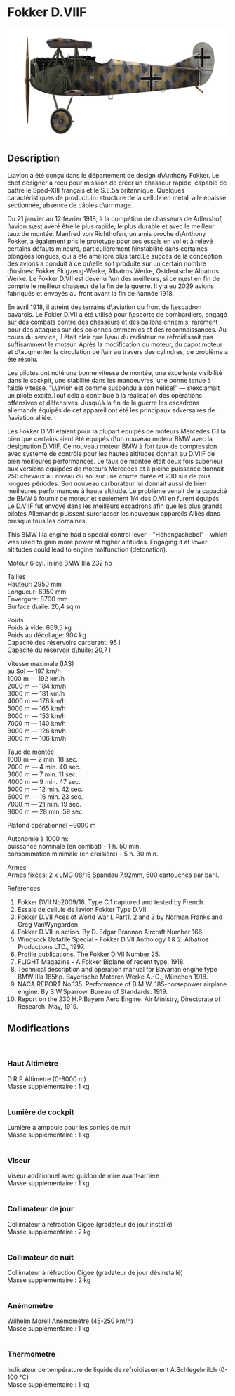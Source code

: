 # Fokker D.VIIF  
  
![fokkerd7f](../images/fokkerd7f.png)  
  
## Description  
  
L\avion a été conçu dans le département de design d\Anthony Fokker. Le chef designer a reçu pour missiion de créer un chasseur rapide, capable de battre le Spad-XIII français et le S.E.5a britannique. Quelques caractéristiques de productuin: structure de la cellule en métal, aile épaisse sectionnée, absence de câbles d\arrimage.  
  
Du 21 janvier au 12 février 1918, à la compétion de chasseurs de Adlershof, l\avion s\est avéré être le plus rapide, le plus durable et avec le meilleur taux de montée. Manfred von Richthofen, un amis proche d\Anthony Fokker, a également pris le prototype pour ses essais en vol et à relevé certains défauts mineurs, particulièrement l\instabilité dans certaines plongées longues, qui a été amélioré plus tard.Le succès de la conception des avions a conduit à ce qu\elle soit produite sur un certain nombre d\usines: Fokker Flugzeug-Werke, Albatros Werke, Ostdeutsche Albatros Werke. Le Fokker D.VII est devenu l\un des meilleurs, si ce n\est en fin de compte le meilleur chasseur de la fin de la guerre. Il y a eu 2029 avions fabriqués et envoyés au front avant la fin de l\année 1918.  
  
En avril 1918, il atteint des terrains d\aviation du front de l\escadron bavarois. Le Fokler D.VII a été utilisé pour l\escorte de bombardiers, engagé sur des combats contre des chasseurs et des ballons ennemis, rarement pour des attaques sur des colonnes emmemies et des reconnaissances. Au cours du service, il était clair que l\eau du radiateur ne refroidissait pas suffisamment le moteur. Après la modification du moteur, du capot moteur et d\augmenter la circulation de l\air au travers des cylindres, ce problème a été résolu.  
  
Les pilotes ont noté une bonne vitesse de montée, une excellente visibilité dans le cockpit, une stabilité dans les manoeuvres, une bonne tenue à faible vitesse. “L\avion est comme suspendu à son hélice!” — s\exclamait un pilote excité.Tout cela a contribué à la réalisation des opérations offensives et défensives. Jusqu\à la fin de la guerre les escadrons allemands équipés de cet appareil ont été les principaux adversaires de l\aviation alliée.  
  
Les Fokker D.VII étaient pour la plupart équipés de moteurs Mercedes D.IIIa bien que certains aient été équipés d\un nouveau moteur BMW avec la désignation D.VIIF. Ce nouveau moteur BMW à fort taux de compression avec système de contrôle pour les hautes altitudes donnait au D.VIIF de bien meilleures performances. Le taux de montée était deux fois supérieur aux versions équipées de moteurs Mercedes et à pleine puissance donnait 250 chevaux au niveau du sol sur une courte durée et 230 sur de plus longues périodes. Son nouveau carburateur lui donnait aussi de bien meilleures performances à haute altitude. Le problème venait de la capacité de BMW à fournir ce moteur et seulement 1/4 des D.VII en furent équipés. Le D.VIIF fut envoyé dans les meilleurs escadrons afin que les plus grands pilotes Allemands puissent surcrlasser les nouveaux appareils Alliés dans presque tous les domaines.  
  
This BMW IIIa engine had a special control lever - "Höhengashebel" - which was used to gain more power at higher altitudes. Engaging it at lower altitudes could lead to engine malfunction (detonation).  
  
  
Moteur 6 cyl. inline BMW IIIa 232 hp  
  
Tailles  
Hauteur: 2950 mm  
Longueur: 6950 mm  
Envergure: 8700 mm  
Surface d\aile: 20,4 sq.m  
  
Poids  
Poids à vide: 669,5 kg  
Poids au décollage: 904 kg  
Capacité des réservoirs carburant: 95 l  
Capacité du réservoir d\huile: 20,7 l  
  
Vitesse maximale (IAS)  
au Sol — 197 km/h  
1000 m — 192 km/h  
2000 m — 184 km/h  
3000 m — 181 km/h  
4000 m — 176 km/h  
5000 m — 165 km/h  
6000 m — 153 km/h  
7000 m — 140 km/h  
8000 m — 126 km/h  
9000 m — 106 km/h  
  
Tauc de montée  
1000 m —  2 min. 18 sec.  
2000 m —  4 min. 40 sec.  
3000 m —  7 min. 11 sec.  
4000 m —  9 min. 47 sec.  
5000 m — 12 min. 42 sec.  
6000 m — 16 min. 23 sec.  
7000 m — 21 min. 19 sec.  
8000 m — 28 min. 59 sec.  
  
Plafond opérationnel ~9000 m  
  
Autonomie à 1000 m:  
puissance nominale (en combat) - 1 h. 50 min.  
consommation minimale (en croisière) - 5 h. 30 min.  
  
Armes  
Armes fixées: 2 х LMG 08/15 Spandau 7,92mm, 500 cartouches par baril.  
  
References  
1) Fokker DVII No2009/18. Type C.1 captured and tested by French.  
2) Essais de cellule de lavion Fokker Type D.VII.  
3) Fokker D.VII Aces of World War I. Part1, 2 and 3 by Norman Franks and Greg VanWyngarden.  
4) Fokker D.VII in action. By D. Edgar Brannon Aircraft Number 166.  
5) Windsock Datafile Special - Fokker D.VII Anthology 1 & 2. Albatros Productions LTD., 1997.  
6) Profile publications. The Fokker D.VII Number 25.  
7) FLIGHT Magazine - A Fokker Biplane of recent type. 1918.  
8) Technical description and operation manual for Bavarian engine type BMW IIIa 185hp. Bayerische Motoren Werke A.-G., München 1918.  
9) NACA REPORT No.135. Performance of B.M.W. 185-horsepower airplane engine. By S.W.Sparrow. Bureau of Standards. 1919.  
10) Report on the 230 H.P.Bayern Aero Engine. Air Ministry, Directorate of Research. May, 1919.  
  
## Modifications  
  ﻿
  
### Haut Altimètre  
  
D.R.P Altimètre (0-8000 m)  
Masse supplémentaire : 1 kg  
  ﻿
  
### Lumière de cockpit  
  
Lumière à ampoule pour les sorties de nuit  
Masse supplémentaire : 1 kg  
  ﻿
  
### Viseur  
  
Viseur additionnel avec guidon de mire avant-arrière  
Masse supplémentaire : 1 kg  
  ﻿
  
### Collimateur de jour  
  
Collimateur à réfraction Oigee (gradateur de jour installé)  
Masse supplémentaire : 2 kg  
  ﻿
  
### Collimateur de nuit  
  
Collimateur à réfraction Oigee (gradateur de jour désinstallé)  
Masse supplémentaire : 2 kg  
  ﻿
  
### Anémomètre  
  
Wilhelm Morell Anémomètre (45-250 km/h)  
Masse supplémentaire : 1 kg  
  ﻿
  
### Thermometre  
  
Indicateur de température de liquide de refroidissement A.Schlegelmilch (0-100 °C)  
Masse supplémentaire : 1 kg  
